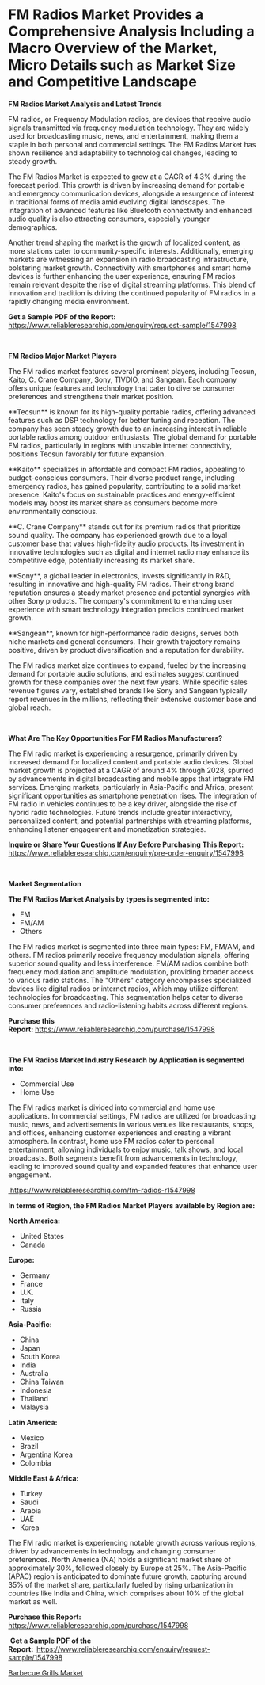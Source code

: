 <p><h1>FM Radios Market Provides a Comprehensive Analysis Including a Macro Overview of the Market, Micro Details such as Market Size and Competitive Landscape</h1></p><p><strong>FM Radios Market Analysis and Latest Trends</strong></p>
<p><p>FM radios, or Frequency Modulation radios, are devices that receive audio signals transmitted via frequency modulation technology. They are widely used for broadcasting music, news, and entertainment, making them a staple in both personal and commercial settings. The FM Radios Market has shown resilience and adaptability to technological changes, leading to steady growth.</p><p>The FM Radios Market is expected to grow at a CAGR of 4.3% during the forecast period. This growth is driven by increasing demand for portable and emergency communication devices, alongside a resurgence of interest in traditional forms of media amid evolving digital landscapes. The integration of advanced features like Bluetooth connectivity and enhanced audio quality is also attracting consumers, especially younger demographics.</p><p>Another trend shaping the market is the growth of localized content, as more stations cater to community-specific interests. Additionally, emerging markets are witnessing an expansion in radio broadcasting infrastructure, bolstering market growth. Connectivity with smartphones and smart home devices is further enhancing the user experience, ensuring FM radios remain relevant despite the rise of digital streaming platforms. This blend of innovation and tradition is driving the continued popularity of FM radios in a rapidly changing media environment.</p></p>
<p><strong>Get a Sample PDF of the Report:&nbsp;</strong> <a href="https://www.reliableresearchiq.com/enquiry/request-sample/1547998?utm_campaign=2257&utm_medium=2&utm_source=Github&utm_content=ia&utm_term=08022025&utm_id=fm-radios">https://www.reliableresearchiq.com/enquiry/request-sample/1547998</a></p>
<p>&nbsp;</p>
<p><strong>FM Radios Major Market Players</strong></p>
<p><p>The FM radios market features several prominent players, including Tecsun, Kaito, C. Crane Company, Sony, TIVDIO, and Sangean. Each company offers unique features and technology that cater to diverse consumer preferences and strengthens their market position.</p><p>**Tecsun** is known for its high-quality portable radios, offering advanced features such as DSP technology for better tuning and reception. The company has seen steady growth due to an increasing interest in reliable portable radios among outdoor enthusiasts. The global demand for portable FM radios, particularly in regions with unstable internet connectivity, positions Tecsun favorably for future expansion.</p><p>**Kaito** specializes in affordable and compact FM radios, appealing to budget-conscious consumers. Their diverse product range, including emergency radios, has gained popularity, contributing to a solid market presence. Kaito's focus on sustainable practices and energy-efficient models may boost its market share as consumers become more environmentally conscious.</p><p>**C. Crane Company** stands out for its premium radios that prioritize sound quality. The company has experienced growth due to a loyal customer base that values high-fidelity audio products. Its investment in innovative technologies such as digital and internet radio may enhance its competitive edge, potentially increasing its market share.</p><p>**Sony**, a global leader in electronics, invests significantly in R&D, resulting in innovative and high-quality FM radios. Their strong brand reputation ensures a steady market presence and potential synergies with other Sony products. The company's commitment to enhancing user experience with smart technology integration predicts continued market growth.</p><p>**Sangean**, known for high-performance radio designs, serves both niche markets and general consumers. Their growth trajectory remains positive, driven by product diversification and a reputation for durability.</p><p>The FM radios market size continues to expand, fueled by the increasing demand for portable audio solutions, and estimates suggest continued growth for these companies over the next few years. While specific sales revenue figures vary, established brands like Sony and Sangean typically report revenues in the millions, reflecting their extensive customer base and global reach.</p></p>
<p>&nbsp;</p>
<p><strong>What Are The Key Opportunities For FM Radios Manufacturers?</strong></p>
<p><p>The FM radio market is experiencing a resurgence, primarily driven by increased demand for localized content and portable audio devices. Global market growth is projected at a CAGR of around 4% through 2028, spurred by advancements in digital broadcasting and mobile apps that integrate FM services. Emerging markets, particularly in Asia-Pacific and Africa, present significant opportunities as smartphone penetration rises. The integration of FM radio in vehicles continues to be a key driver, alongside the rise of hybrid radio technologies. Future trends include greater interactivity, personalized content, and potential partnerships with streaming platforms, enhancing listener engagement and monetization strategies.</p></p>
<p><strong>Inquire or Share Your Questions If Any Before Purchasing This Report:</strong> <a href="https://www.reliableresearchiq.com/enquiry/pre-order-enquiry/1547998?utm_campaign=2257&utm_medium=2&utm_source=Github&utm_content=ia&utm_term=08022025&utm_id=fm-radios">https://www.reliableresearchiq.com/enquiry/pre-order-enquiry/1547998</a></p>
<p>&nbsp;</p>
<p><strong>Market Segmentation</strong></p>
<p><strong>The FM Radios Market Analysis by types is segmented into:</strong></p>
<p><ul><li>FM</li><li>FM/AM</li><li>Others</li></ul></p>
<p><p>The FM radios market is segmented into three main types: FM, FM/AM, and others. FM radios primarily receive frequency modulation signals, offering superior sound quality and less interference. FM/AM radios combine both frequency modulation and amplitude modulation, providing broader access to various radio stations. The "Others" category encompasses specialized devices like digital radios or internet radios, which may utilize different technologies for broadcasting. This segmentation helps cater to diverse consumer preferences and radio-listening habits across different regions.</p></p>
<p><strong>Purchase this Report:&nbsp;</strong><a href="https://www.reliableresearchiq.com/purchase/1547998?utm_campaign=2257&utm_medium=2&utm_source=Github&utm_content=ia&utm_term=08022025&utm_id=fm-radios">https://www.reliableresearchiq.com/purchase/1547998</a></p>
<p>&nbsp;</p>
<p><strong>The FM Radios Market Industry Research by Application is segmented into:</strong></p>
<p><ul><li>Commercial Use</li><li>Home Use</li></ul></p>
<p><p>The FM radios market is divided into commercial and home use applications. In commercial settings, FM radios are utilized for broadcasting music, news, and advertisements in various venues like restaurants, shops, and offices, enhancing customer experiences and creating a vibrant atmosphere. In contrast, home use FM radios cater to personal entertainment, allowing individuals to enjoy music, talk shows, and local broadcasts. Both segments benefit from advancements in technology, leading to improved sound quality and expanded features that enhance user engagement.</p></p>
<p><a href="https://www.reliableresearchiq.com/fm-radios-r1547998?utm_campaign=2257&utm_medium=2&utm_source=Github&utm_content=ia&utm_term=08022025&utm_id=fm-radios">&nbsp;https://www.reliableresearchiq.com/fm-radios-r1547998</a></p>
<p><strong>In terms of Region, the FM Radios Market Players available by Region are:</strong></p>
<p>
    <p> <strong> North America: </strong>
        <ul>
            <li>United States</li>
            <li>Canada</li>
        </ul>
        </p> 
    <p> <strong> Europe: </strong>
        <ul>
            <li>Germany</li>
            <li>France</li>
            <li>U.K.</li>
            <li>Italy</li>
            <li>Russia</li>
        </ul>
        </p> 
    <p> <strong> Asia-Pacific: </strong>
        <ul>
            <li>China</li>
            <li>Japan</li>
            <li>South Korea</li>
            <li>India</li>
            <li>Australia</li>
            <li>China Taiwan</li>
            <li>Indonesia</li>
            <li>Thailand</li>
            <li>Malaysia</li>
        </ul>
        </p> 
    <p> <strong> Latin America: </strong>
        <ul>
            <li>Mexico</li>
            <li>Brazil</li>
            <li>Argentina Korea</li>
            <li>Colombia</li>
        </ul>
        </p> 
    <p> <strong> Middle East & Africa: </strong>
        <ul>
            <li>Turkey</li>
            <li>Saudi</li>
            <li>Arabia</li>
            <li>UAE</li>
            <li>Korea</li>
        </ul>
    </p>
    </p>
<p><p>The FM radio market is experiencing notable growth across various regions, driven by advancements in technology and changing consumer preferences. North America (NA) holds a significant market share of approximately 30%, followed closely by Europe at 25%. The Asia-Pacific (APAC) region is anticipated to dominate future growth, capturing around 35% of the market share, particularly fueled by rising urbanization in countries like India and China, which comprises about 10% of the global market as well.</p></p>
<p><strong>Purchase this Report: </strong><a href="https://www.reliableresearchiq.com/purchase/1547998?utm_campaign=2257&utm_medium=2&utm_source=Github&utm_content=ia&utm_term=08022025&utm_id=fm-radios">https://www.reliableresearchiq.com/purchase/1547998</a></p>
<p>&nbsp;<strong>Get a Sample PDF of the Report:&nbsp;&nbsp;</strong><a href="https://www.reliableresearchiq.com/enquiry/request-sample/1547998?utm_campaign=2257&utm_medium=2&utm_source=Github&utm_content=ia&utm_term=08022025&utm_id=fm-radios">https://www.reliableresearchiq.com/enquiry/request-sample/1547998</a></p>
<p><strong></strong></p>
<p><p><a href="https://github.com/hillsmyung726/Market-Research-Report-List-1/blob/main/barbecue-grills-market.md?utm_campaign=2257&utm_medium=2&utm_source=Github&utm_content=ia&utm_term=08022025&utm_id=fm-radios">Barbecue Grills Market</a></p></p>